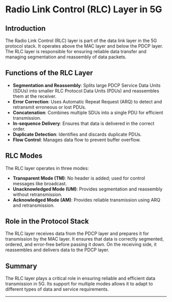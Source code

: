 # Radio Link Control (RLC) Layer in 5G

## Introduction
The Radio Link Control (RLC) layer is part of the data link layer in the 5G protocol stack. It operates above the MAC layer and below the PDCP layer. The RLC layer is responsible for ensuring reliable data transfer and managing segmentation and reassembly of data packets.

## Functions of the RLC Layer
- **Segmentation and Reassembly**: Splits large PDCP Service Data Units (SDUs) into smaller RLC Protocol Data Units (PDUs) and reassembles them at the receiver.
- **Error Correction**: Uses Automatic Repeat Request (ARQ) to detect and retransmit erroneous or lost PDUs.
- **Concatenation**: Combines multiple SDUs into a single PDU for efficient transmission.
- **In-sequence Delivery**: Ensures that data is delivered in the correct order.
- **Duplicate Detection**: Identifies and discards duplicate PDUs.
- **Flow Control**: Manages data flow to prevent buffer overflow.

## RLC Modes
The RLC layer operates in three modes:
- **Transparent Mode (TM)**: No header is added; used for control messages like broadcast.
- **Unacknowledged Mode (UM)**: Provides segmentation and reassembly without retransmission.
- **Acknowledged Mode (AM)**: Provides reliable transmission using ARQ and retransmission.

## Role in the Protocol Stack
The RLC layer receives data from the PDCP layer and prepares it for transmission by the MAC layer. It ensures that data is correctly segmented, ordered, and error-free before passing it down. On the receiving side, it reassembles and delivers data to the PDCP layer.

## Summary
The RLC layer plays a critical role in ensuring reliable and efficient data transmission in 5G. Its support for multiple modes allows it to adapt to different types of data and service requirements.

---